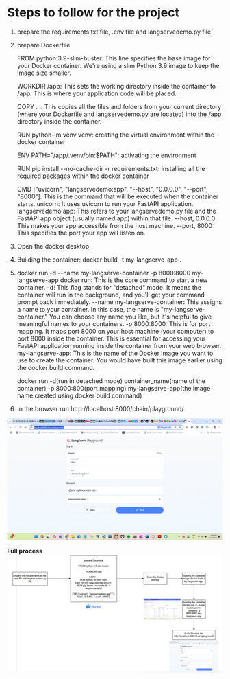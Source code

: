 # Steps to follow for the project
1. prepare the requirements.txt file, .env file and langservedemo.py file 
2. prepare Dockerfile
   
    FROM python:3.9-slim-buster: This line specifies the base image for your Docker container. We're using a slim Python 3.9 image to keep the image size smaller.

    WORKDIR /app: This sets the working directory inside the container to /app. This is where your application code will be placed.

    COPY . .: This copies all the files and folders from your current directory (where your Dockerfile and langservedemo.py are located) into the /app directory inside the container.

    RUN python -m venv venv: creating the virtual environment within the docker container

    ENV PATH="/app/.venv/bin:$PATH": activating the environment

    RUN pip install --no-cache-dir -r requirements.txt: installing all the required packages within the docker container

    CMD ["uvicorn", "langservedemo:app", "--host", "0.0.0.0", "--port", "8000"]: This is the command that will be executed when the container starts. 
        unicorn: It uses uvicorn to run your FastAPI application.
        langservedemo:app: This refers to your langservedemo.py file and the FastAPI app object (usually named app) within that file.
        --host, 0.0.0.0: This makes your app accessible from the host machine.
        --port, 8000: This specifies the port your app will listen on.
3. Open the docker desktop
4. Building the container: docker build -t my-langserve-app .
5. docker run -d --name my-langserve-container -p 8000:8000 my-langserve-app
        docker run: This is the core command to start a new container.
        -d: This flag stands for "detached" mode. It means the container will run in the background, and you'll get your command prompt back immediately.
        --name my-langserve-container: This assigns a name to your container. In this case, the name is "my-langserve-container." You can choose any name you like, but it's helpful to give meaningful names to your containers.
        -p 8000:8000: This is for port mapping. It maps port 8000 on your host machine (your computer) to port 8000 inside the container. This is essential for accessing your FastAPI application running inside the container from your web browser.
        my-langserve-app: This is the name of the Docker image you want to use to create the container. You would have built this image earlier using the docker build command.

   docker run -d(run in detached mode) container_name(name of the container) -p 8000:800(port mapping) my-langserve-app(the image name created using docker build command)

6. In the browser run http://localhost:8000/chain/playground/

![alt text](<snapshots/Screenshot 2025-01-11 205816.png>)

**Full process**
![alt text](<snapshots/Screenshot 2025-01-11 211121.png>)

